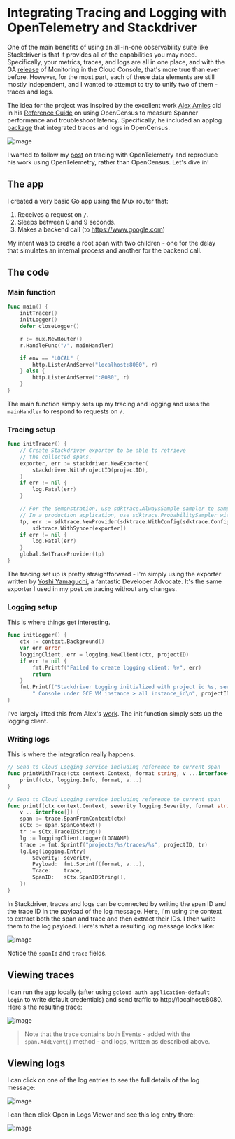 # Integrating Tracing and Logging with OpenTelemetry and Stackdriver

One of the main benefits of using an all-in-one observability suite like Stackdriver is that it provides all of the capabilities you may need.  Specifically, your metrics, traces, and logs are all in one place, and with the GA [release](https://cloud.google.com/monitoring/docs/monitoring_in_console) of Monitoring in the Cloud Console, that's more true than ever before. However, for the most part, each of these data elements are still mostly independent, and I wanted to attempt to try to unify two of them - traces and logs.

The idea for the project was inspired by the excellent work [Alex Amies](https://github.com/alexamies) did in his [Reference Guide](https://cloud.google.com/solutions/troubleshooting-app-latency-with-cloud-spanner-and-opencensus) on using OpenCensus to measure Spanner performance and troubleshoot latency.  Specifically, he included an applog [package](https://github.com/GoogleCloudPlatform/opencensus-spanner-demo/tree/master/applog) that integrated traces and logs in OpenCensus.  

![image](https://cloud.google.com/solutions/images/troubleshooting-app-latency-with-cloud-spanner-and-opencensus-7-trace-log.png)

I wanted to follow my [post](https://dev.to/yurigrinshteyn/distributed-tracing-with-opentelemetry-in-go-473h) on tracing with OpenTelemetry and reproduce his work using OpenTelemetry, rather than OpenCensus.  Let's dive in!

## The app

I created a very basic Go app using the Mux router that:
1. Receives a request on `/`.
2. Sleeps between 0 and 9 seconds.
3. Makes a backend call (to https://www.google.com)

My intent was to create a root span with two children - one for the delay that simulates an internal process and another for the backend call.  

## The code

### Main function
```go
func main() {
	initTracer()
	initLogger()
	defer closeLogger()

	r := mux.NewRouter()
	r.HandleFunc("/", mainHandler)

	if env == "LOCAL" {
		http.ListenAndServe("localhost:8080", r)
	} else {
		http.ListenAndServe(":8080", r)
	}
}
```
The main function simply sets up my tracing and logging and uses the `mainHandler` to respond to requests on `/`. 

### Tracing setup
```go
func initTracer() {
	// Create Stackdriver exporter to be able to retrieve
	// the collected spans.
	exporter, err := stackdriver.NewExporter(
		stackdriver.WithProjectID(projectID),
	)
	if err != nil {
		log.Fatal(err)
	}

	// For the demonstration, use sdktrace.AlwaysSample sampler to sample all traces.
	// In a production application, use sdktrace.ProbabilitySampler with a desired probability.
	tp, err := sdktrace.NewProvider(sdktrace.WithConfig(sdktrace.Config{DefaultSampler: sdktrace.AlwaysSample()}),
		sdktrace.WithSyncer(exporter))
	if err != nil {
		log.Fatal(err)
	}
	global.SetTraceProvider(tp)
}
```
The tracing set up is pretty straightforward - I'm simply using the exporter written by [Yoshi Yamaguchi](https://github.com/ymotongpoo), a fantastic Developer Advocate.  It's the same exporter I used in my post on tracing without any changes.

### Logging setup
This is where things get interesting.
```go
func initLogger() {
	ctx := context.Background()
	var err error
	loggingClient, err = logging.NewClient(ctx, projectID)
	if err != nil {
		fmt.Printf("Failed to create logging client: %v", err)
		return
	}
	fmt.Printf("Stackdriver Logging initialized with project id %s, see Cloud "+
		" Console under GCE VM instance > all instance_id\n", projectID)
}
```
I've largely lifted this from Alex's [work](https://github.com/GoogleCloudPlatform/opencensus-spanner-demo/blob/master/applog/applog.go).  The init function simply sets up the logging client.

### Writing logs
This is where the integration really happens.
```go
// Send to Cloud Logging service including reference to current span
func printWithTrace(ctx context.Context, format string, v ...interface{}) {
	printf(ctx, logging.Info, format, v...)
}

// Send to Cloud Logging service including reference to current span
func printf(ctx context.Context, severity logging.Severity, format string,
	v ...interface{}) {
	span := trace.SpanFromContext(ctx)
	sCtx := span.SpanContext()
	tr := sCtx.TraceIDString()
	lg := loggingClient.Logger(LOGNAME)
	trace := fmt.Sprintf("projects/%s/traces/%s", projectID, tr)
	lg.Log(logging.Entry{
		Severity: severity,
		Payload:  fmt.Sprintf(format, v...),
		Trace:    trace,
		SpanID:   sCtx.SpanIDString(),
	})
}
```
In Stackdriver, traces and logs can be connected by writing the span ID and the trace ID in the payload of the log message.  Here, I'm using the context to extract both the span and trace and then extract their IDs.  I then write them to the log payload.  Here's what a resulting log message looks like:

![image](https://github.com/yuriatgoogle/stack-doctor/raw/master/opentelemetry-traces-logs/images/logentry.png)

Notice the `spanId` and `trace` fields.

## Viewing traces

I can run the app locally (after using `gcloud auth application-default login` to write default credentials) and send traffic to http://localhost:8080.  Here's the resulting trace:

![image](https://github.com/yuriatgoogle/stack-doctor/raw/master/opentelemetry-traces-logs/images/trace.png)

> Note that the trace contains both Events - added with the `span.AddEvent()` method - and logs, written as described above.

## Viewing logs

I can click on one of the log entries to see the full details of the log message:

![image](https://github.com/yuriatgoogle/stack-doctor/raw/master/opentelemetry-traces-logs/images/tracewithlogs.png)

I can then click Open in Logs Viewer and see this log entry there:

![image](https://github.com/yuriatgoogle/stack-doctor/raw/master/opentelemetry-traces-logs/images/logs.png)

